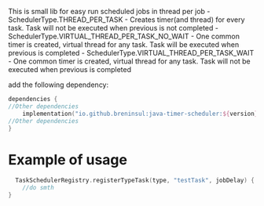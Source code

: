 This is small lib for easy run scheduled jobs in thread per job 
    - SchedulerType.THREAD_PER_TASK - Creates timer(and thread) for every task. Task will not be executed when previous is not completed
    - SchedulerType.VIRTUAL_THREAD_PER_TASK_NO_WAIT - One common timer is created, virtual thread for any task. Task will be executed when previous is completed
    - SchedulerType.VIRTUAL_THREAD_PER_TASK_WAIT - One common timer is created, virtual thread for any task. Task will not be executed when previous is completed

add the following dependency:

````kotlin
dependencies {
//Other dependencies
    implementation("io.github.breninsul:java-timer-scheduler:${version}")
//Other dependencies
}

````
# Example of usage

````kotlin
  TaskSchedulerRegistry.registerTypeTask(type, "testTask", jobDelay) {
    //do smth
}
````

